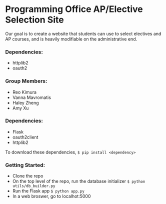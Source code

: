 # Programming Office AP/Elective Selection Site

Our goal is to create a website that students can use to select electives and AP courses, and is heavily modifiable on the administrative end. 

### Dependencies:
* httplib2
* oauth2

### Group Members: 
* Reo Kimura 
* Vanna Mavromatis
* Haley Zheng
* Amy Xu

### Dependencies:
* Flask
* oauth2client
* httplib2

To download these dependencies, 
```$ pip install <dependency>```

### Getting Started:
* Clone the repo
* On the top level of the repo, run the database initializer
```$ python utils/db_builder.py```
* Run the Flask app
```$ python app.py```
* In a web broswer, go to localhot:5000